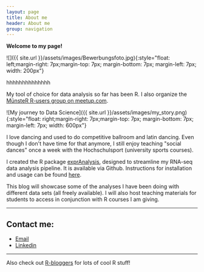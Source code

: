 ```yaml
---
layout: page
title: About me
header: About me
group: navigation
---
```


**Welcome to my page!**

![]({{ site.url }}/assets/images/Bewerbungsfoto.jpg){:style="float: left;margin-right: 7px;margin-top: 7px; margin-bottom: 7px; margin-left: 7px; width: 200px"}

hhhhhhhhhhhhhh

My tool of choice for data analysis so far has been R. I also organize the [MünsteR R-users group on meetup.com](https://shiring.github.io/r_users_group/2017/05/20/muenster_r_user_group). 

![My journey to Data Science]({{ site.url }}/assets/images/my_story.png){:style="float: right;margin-right: 7px;margin-top: 7px; margin-bottom: 7px; margin-left: 7px; width: 600px"}

I love dancing and used to do competitive ballroom and latin dancing. Even though I don't have time for that anymore, I still enjoy teaching "social dances" once a week with the Hochschulsport (university sports courses).

I created the R package [exprAnalysis](https://github.com/ShirinG/exprAnalysis), designed to streamline my RNA-seq data analysis pipeline. It is available via Github. Instructions for installation and usage can be found [here](https://shiring.github.io/rna-seq/microarray/2016/09/28/exprAnalysis).

This blog will showcase some of the analyses I have been doing with different data sets (all freely available). I will also host teaching materials for students to access in conjunction with R courses I am giving.

---

## Contact me:
- [Email](mailto:m.beydia@gmail.com)
- [Linkedin](http://www.linkedin.com/in/mohamed-lemine-beydia-99948912b/?locale=en_US)

-----

Also check out [R-bloggers](http://www.R-bloggers.com) for lots of cool R stuff!



